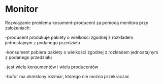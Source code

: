 # Monitor
Rozwiązanie problemu kosument-producent za pomocą monitora przy założeniach:

-producent produkuje pakiety o wielkości zgodnej z rozkładem jednostajnym z podanego przedziału

-konsument pobiera pakiety o  wielkości zgodnej z rozkładem jednostajnym z podanego przedziału

-jest wielu konsumentów i wielu producentów

-bufor ma określony rozmiar, którego nie można przekraczać
